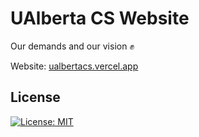 # UAlberta CS Website

Our demands and our vision ✊

Website: [ualbertacs.vercel.app](https://ualbertacs.vercel.app/)

## License

[![License: MIT](https://img.shields.io/badge/License-MIT-blue.svg)](https://opensource.org/licenses/MIT)
